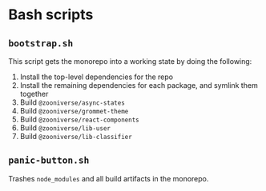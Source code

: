# Bash scripts

## `bootstrap.sh`

This script gets the monorepo into a working state by doing the following:

1. Install the top-level dependencies for the repo
1. Install the remaining dependencies for each package, and symlink them together
1. Build `@zooniverse/async-states`
1. Build `@zooniverse/grommet-theme`
1. Build `@zooniverse/react-components`
1. Build `@zooniverse/lib-user`
1. Build `@zooniverse/lib-classifier`

## `panic-button.sh`

Trashes `node_modules` and all build artifacts in the monorepo.
